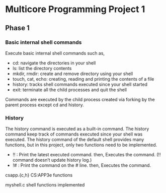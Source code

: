 # Multicore Programming Project 1

## Phase 1

### Basic internal shell commands

Execute basic internal shell commands such as, 

* cd: navigate the directories in your shell
* ls: list the directory contents
* mkdir, rmdir: create and remove directory using your shell
* touch, cat, echo: creating, reading and printing the contents of a file
* history: tracks shell commands executed since your shell started
* exit: terminate all the child processes and quit the shell

Commands are executed by the child process created via forking by the parent process except cd and history.

### History

The history command is executed as a built-in command. The history command keep track of commands executed since your shell was executed. The history command of the default shell provides many functions, but in this project, only two functions need to be implemented.

- !! : Print the latest executed command. then, Executes the command. (!! command doesn’t update history log.)
- !# : Print the command on the # line. then, Executes the command. 

csapp.{c,h}
        CS:APP3e functions

myshell.c
        shell functions implemented 